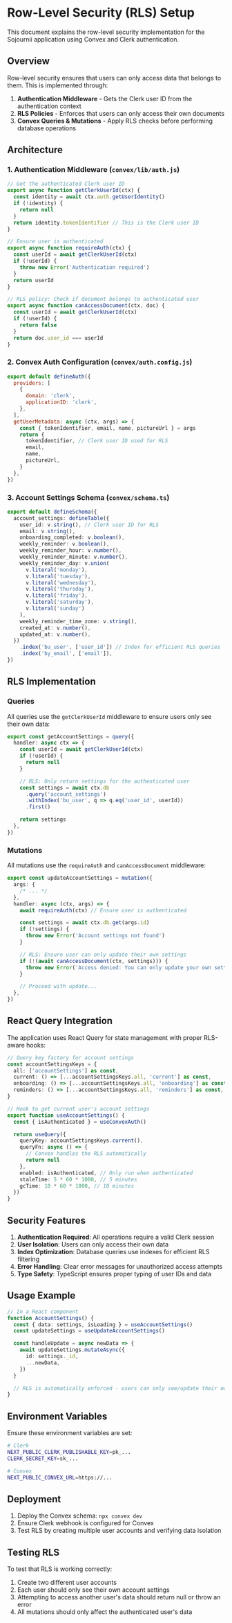 # Row-Level Security (RLS) Setup

This document explains the row-level security implementation for the Sojournii application using Convex and Clerk authentication.

## Overview

Row-level security ensures that users can only access data that belongs to them. This is implemented through:

1. **Authentication Middleware** - Gets the Clerk user ID from the authentication context
2. **RLS Policies** - Enforces that users can only access their own documents
3. **Convex Queries & Mutations** - Apply RLS checks before performing database operations

## Architecture

### 1. Authentication Middleware (`convex/lib/auth.js`)

```javascript
// Get the authenticated Clerk user ID
export async function getClerkUserId(ctx) {
  const identity = await ctx.auth.getUserIdentity()
  if (!identity) {
    return null
  }
  return identity.tokenIdentifier // This is the Clerk user ID
}

// Ensure user is authenticated
export async function requireAuth(ctx) {
  const userId = await getClerkUserId(ctx)
  if (!userId) {
    throw new Error('Authentication required')
  }
  return userId
}

// RLS policy: Check if document belongs to authenticated user
export async function canAccessDocument(ctx, doc) {
  const userId = await getClerkUserId(ctx)
  if (!userId) {
    return false
  }
  return doc.user_id === userId
}
```

### 2. Convex Auth Configuration (`convex/auth.config.js`)

```javascript
export default defineAuth({
  providers: [
    {
      domain: 'clerk',
      applicationID: 'clerk',
    },
  ],
  getUserMetadata: async (ctx, args) => {
    const { tokenIdentifier, email, name, pictureUrl } = args
    return {
      tokenIdentifier, // Clerk user ID used for RLS
      email,
      name,
      pictureUrl,
    }
  },
})
```

### 3. Account Settings Schema (`convex/schema.ts`)

```typescript
export default defineSchema({
  account_settings: defineTable({
    user_id: v.string(), // Clerk user ID for RLS
    email: v.string(),
    onboarding_completed: v.boolean(),
    weekly_reminder: v.boolean(),
    weekly_reminder_hour: v.number(),
    weekly_reminder_minute: v.number(),
    weekly_reminder_day: v.union(
      v.literal('monday'),
      v.literal('tuesday'),
      v.literal('wednesday'),
      v.literal('thursday'),
      v.literal('friday'),
      v.literal('saturday'),
      v.literal('sunday')
    ),
    weekly_reminder_time_zone: v.string(),
    created_at: v.number(),
    updated_at: v.number(),
  })
    .index('bu_user', ['user_id']) // Index for efficient RLS queries
    .index('by_email', ['email']),
})
```

## RLS Implementation

### Queries

All queries use the `getClerkUserId` middleware to ensure users only see their own data:

```typescript
export const getAccountSettings = query({
  handler: async ctx => {
    const userId = await getClerkUserId(ctx)
    if (!userId) {
      return null
    }

    // RLS: Only return settings for the authenticated user
    const settings = await ctx.db
      .query('account_settings')
      .withIndex('bu_user', q => q.eq('user_id', userId))
      .first()

    return settings
  },
})
```

### Mutations

All mutations use the `requireAuth` and `canAccessDocument` middleware:

```typescript
export const updateAccountSettings = mutation({
  args: {
    /* ... */
  },
  handler: async (ctx, args) => {
    await requireAuth(ctx) // Ensure user is authenticated

    const settings = await ctx.db.get(args.id)
    if (!settings) {
      throw new Error('Account settings not found')
    }

    // RLS: Ensure user can only update their own settings
    if (!(await canAccessDocument(ctx, settings))) {
      throw new Error('Access denied: You can only update your own settings')
    }

    // Proceed with update...
  },
})
```

## React Query Integration

The application uses React Query for state management with proper RLS-aware hooks:

```typescript
// Query key factory for account settings
const accountSettingsKeys = {
  all: ['accountSettings'] as const,
  current: () => [...accountSettingsKeys.all, 'current'] as const,
  onboarding: () => [...accountSettingsKeys.all, 'onboarding'] as const,
  reminders: () => [...accountSettingsKeys.all, 'reminders'] as const,
}

// Hook to get current user's account settings
export function useAccountSettings() {
  const { isAuthenticated } = useConvexAuth()

  return useQuery({
    queryKey: accountSettingsKeys.current(),
    queryFn: async () => {
      // Convex handles the RLS automatically
      return null
    },
    enabled: isAuthenticated, // Only run when authenticated
    staleTime: 5 * 60 * 1000, // 5 minutes
    gcTime: 10 * 60 * 1000, // 10 minutes
  })
}
```

## Security Features

1. **Authentication Required**: All operations require a valid Clerk session
2. **User Isolation**: Users can only access their own data
3. **Index Optimization**: Database queries use indexes for efficient RLS filtering
4. **Error Handling**: Clear error messages for unauthorized access attempts
5. **Type Safety**: TypeScript ensures proper typing of user IDs and data

## Usage Example

```typescript
// In a React component
function AccountSettings() {
  const { data: settings, isLoading } = useAccountSettings()
  const updateSettings = useUpdateAccountSettings()

  const handleUpdate = async newData => {
    await updateSettings.mutateAsync({
      id: settings._id,
      ...newData,
    })
  }

  // RLS is automatically enforced - users can only see/update their own settings
}
```

## Environment Variables

Ensure these environment variables are set:

```bash
# Clerk
NEXT_PUBLIC_CLERK_PUBLISHABLE_KEY=pk_...
CLERK_SECRET_KEY=sk_...

# Convex
NEXT_PUBLIC_CONVEX_URL=https://...
```

## Deployment

1. Deploy the Convex schema: `npx convex dev`
2. Ensure Clerk webhook is configured for Convex
3. Test RLS by creating multiple user accounts and verifying data isolation

## Testing RLS

To test that RLS is working correctly:

1. Create two different user accounts
2. Each user should only see their own account settings
3. Attempting to access another user's data should return null or throw an error
4. All mutations should only affect the authenticated user's data
